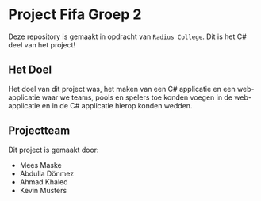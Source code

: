 # Project Fifa Groep 2

Deze repository is gemaakt in opdracht van `Radius College`. Dit is het C# deel van het project!

## Het Doel

Het doel van dit project was, het maken van een C# applicatie en een web-applicatie waar we
teams, pools en spelers toe konden voegen in de web-applicatie en in de C# applicatie hierop konden wedden.

## Projectteam

Dit project is gemaakt door:
- Mees Maske
- Abdulla Dönmez
- Ahmad Khaled
- Kevin Musters
